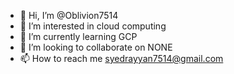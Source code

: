 - 👋 Hi, I’m @Oblivion7514
- 👀 I’m interested in cloud computing
- 🌱 I’m currently learning GCP
- 💞️ I’m looking to collaborate on NONE
- 📫 How to reach me syedrayyan7514@gmail.com

<!---
Oblivion7514/Oblivion7514 is a ✨ special ✨ repository because its `README.md` (this file) appears on your GitHub profile.
You can click the Preview link to take a look at your changes.
--->
